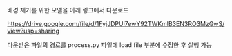 배경 제거를 위한 모델을 아래 링크에서 다운로드

https://drive.google.com/file/d/1FyjJDPUi7ewY92TWKmlB3EN3RO3MzGwS/view?usp=sharing

다운받은 파일의 경로를 process.py 파일에 load file 부분에 수정한 후 실행 가능
